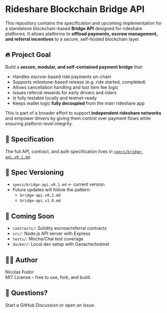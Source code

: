 # Rideshare Blockchain Bridge API

This repository contains the specification and upcoming implementation for a standalone blockchain-based **Bridge API** designed for rideshare platforms. It allows platforms to **offload payments, escrow management, and referral incentives** to a secure, self-hosted blockchain layer.

## 🔥 Project Goal

Build a **secure, modular, and self-contained payment bridge** that:
- Handles escrow-based ride payments on-chain
- Supports milestone-based release (e.g. ride started, completed)
- Allows cancellation handling and lost item fee logic
- Issues referral rewards for early drivers and riders
- Is fully testable locally and testnet-ready
- Keeps wallet logic **fully decoupled** from the main rideshare app

This is part of a broader effort to support **independent rideshare networks** and empower drivers by giving them control over payment flows while ensuring platform-level integrity.

## 📐 Specification

The full API, contract, and auth specification lives in [`specs/bridge-api.v0.1.md`](specs/bridge-api.v0.1.md).

## 🔄 Spec Versioning

- `specs/bridge-api.v0.1.md` ← current version
- Future updates will follow the pattern:
  - `bridge-api.v0.2.md`
  - `bridge-api.v1.0.md`

## 🧪 Coming Soon

- `contracts/`: Solidity escrow/referral contracts
- `src/`: Node.js API server with Express
- `tests/`: Mocha/Chai test coverage
- `docker/`: Local dev setup with Ganache/testnet

## 🧑‍💻 Author

Nicolas Fodor  
MIT License – free to use, fork, and build.

## 💬 Questions?

Start a GitHub Discussion or open an Issue.
